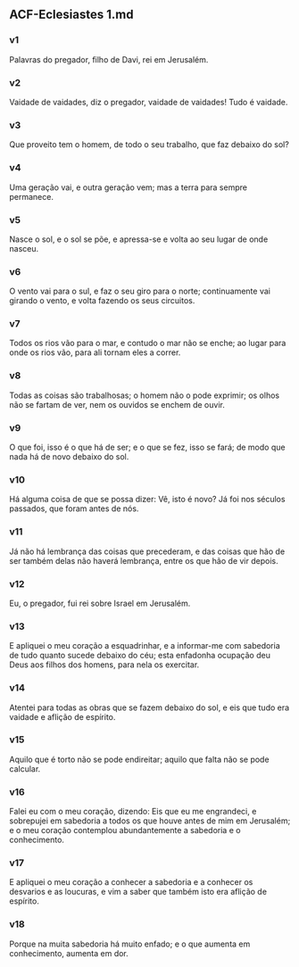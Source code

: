 ## ACF-Eclesiastes 1.md
### v1
 Palavras do pregador, filho de Davi, rei em Jerusalém.
### v2
 Vaidade de vaidades, diz o pregador, vaidade de vaidades! Tudo é vaidade.
### v3
 Que proveito tem o homem, de todo o seu trabalho, que faz debaixo do sol?
### v4
 Uma geração vai, e outra geração vem; mas a terra para sempre permanece.
### v5
 Nasce o sol, e o sol se põe, e apressa-se e volta ao seu lugar de onde nasceu.
### v6
 O vento vai para o sul, e faz o seu giro para o norte; continuamente vai girando o vento, e volta fazendo os seus circuitos.
### v7
 Todos os rios vão para o mar, e contudo o mar não se enche; ao lugar para onde os rios vão, para ali tornam eles a correr.
### v8
 Todas as coisas são trabalhosas; o homem não o pode exprimir; os olhos não se fartam de ver, nem os ouvidos se enchem de ouvir.
### v9
 O que foi, isso é o que há de ser; e o que se fez, isso se fará; de modo que nada há de novo debaixo do sol.
### v10
 Há alguma coisa de que se possa dizer: Vê, isto é novo? Já foi nos séculos passados, que foram antes de nós.
### v11
 Já não há lembrança das coisas que precederam, e das coisas que hão de ser também delas não haverá lembrança, entre os que hão de vir depois.
### v12
 Eu, o pregador, fui rei sobre Israel em Jerusalém.
### v13
 E apliquei o meu coração a esquadrinhar, e a informar-me com sabedoria de tudo quanto sucede debaixo do céu; esta enfadonha ocupação deu Deus aos filhos dos homens, para nela os exercitar.
### v14
 Atentei para todas as obras que se fazem debaixo do sol, e eis que tudo era vaidade e aflição de espírito.
### v15
 Aquilo que é torto não se pode endireitar; aquilo que falta não se pode calcular.
### v16
 Falei eu com o meu coração, dizendo: Eis que eu me engrandeci, e sobrepujei em sabedoria a todos os que houve antes de mim em Jerusalém; e o meu coração contemplou abundantemente a sabedoria e o conhecimento.
### v17
 E apliquei o meu coração a conhecer a sabedoria e a conhecer os desvarios e as loucuras, e vim a saber que também isto era aflição de espírito.
### v18
 Porque na muita sabedoria há muito enfado; e o que aumenta em conhecimento, aumenta em dor.
